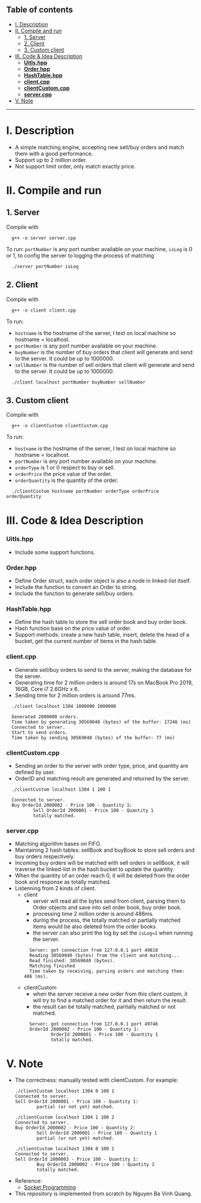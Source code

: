 ## Table of contents

- [I. Description](#i-description)
- [II. Compile and run](#ii-compile-and-run)
  - [1. Server](#1-server)
  - [2. Client](#2-client)
  - [3. Custom client](#3-custom-client)
- [III. Code \& Idea Description](#iii-code--idea-description)
    - [**Uitls.hpp**](#uitlshpp)
    - [**Order.hpp**](#orderhpp)
    - [**HashTable.hpp**](#hashtablehpp)
    - [**client.cpp**](#clientcpp)
    - [**clientCustom.cpp**](#clientcustomcpp)
    - [**server.cpp**](#servercpp)
- [V. Note](#v-note)
---
# I. Description
- A simple matching engine, accepting new sell/buy orders and match them with a good performance.
- Support up to 2 million order.
- Not support limit order, only match exactly price.

# II. Compile and run
## 1. Server
Compile with
```
  g++ -o server server.cpp
```
To run: `portNumber` is any port number available on your machine, `isLog` is 0 or 1, to config the server to logging the process of matching
```
  ./server portNumber isLog
```

## 2. Client
Compile with
```
  g++ -o client client.cpp
```
To run: 
  - `hostname` is the hostname of the server, I test on local machine so hostname = localhost.
  - `portNumber` is any port number available on your machine.
  - `buyNumber` is the number of buy orders that client will generate and send to the server. It could be up to 1000000.
  - `sellNumber` is the number of sell orders that client will generate and send to the server. It could be up to 1000000.
```
  ./client localhost portNumber buyNumber sellNumber
```

## 3. Custom client
Compile with
```
  g++ -o clientCustom clientCustom.cpp
```
To run: 
  - `hostname` is the hostname of the server, I test on local machine so hostname = localhost.
  - `portNumber` is any port number available on your machine.
  - `orderType` is 1 or 0 respect to buy or sell.
  - `orderPrice` the price value of the order.
  - `orderQuantity` is the quantity of the order.
```
  ./clientCustom hostname portNumber orderType orderPrice orderQuantity
```

# III. Code & Idea Description
### **Uitls.hpp**
- Include some support functions.
### **Order.hpp**
- Define Order struct, each order object is also a node in linked-list itself.
- Include the function to convert an Order to string.
- Include the function to generate sell/buy orders.
### **HashTable.hpp**
- Define the hash table to store the sell order book and buy order book.
- Hash function base on the price value of order.
- Support methods: create a new hash table, insert, delete the head of a bucket, get the current number of items in the hash table.
### **client.cpp**
- Generate sell/buy orders to send to the server, making the database for the server.
- Generating time for 2 million orders is around 17s on MacBook Pro 2019, 16GB, Core i7 2.6GHz x 6.
- Sending time for 2 million orders is around 77ms.
```
  ./client localhost 1304 1000000 1000000

  Generated 2000000 orders.
  Time taken by generating 30569040 (bytes) of the buffer: 17246 (ms)
  Connected to server.
  Start to send orders.
  Time taken by sending 30569040 (bytes) of the buffer: 77 (ms)
```
### **clientCustom.cpp**
- Sending an order to the server with order type, price, and quantity are defined by user.
- OrderID and matching result are generated and returned by the server.
```
  ./clientCustom localhost 1304 1 100 1

  Connected to server.
  Buy OrderId 2000002 - Price 100 - Quantity 1:
          Sell OrderId 2000001 - Price 100 - Quantity 1
          totally matched.
```
### **server.cpp**
- Matching algorithm bases on FIFO.
- Maintaining 2 hash tables: sellBook and buyBook to store sell orders and buy orders respectively.
- Incoming buy orders will be matched with sell orders in sellBook, it will traverse the linked-list in the hash bucket to update the quantity.
- When the quantity of an order reach 0, it will be deleted from the order book and response as totally matched.
- Listenning from 2 kinds of client.
  - client
    - server will read all the bytes send from client, parsing them to Order objects and save into sell order book, buy order book.
    - processing time 2 million order is around 486ms.
    - during the process, the totally matched or partially matched items would be also deleted from the order books.
    - the server can also print the log by set the `isLog=1` when running the server.
    ```
      Server: got connection from 127.0.0.1 port 49818
      Reading 30569040 (bytes) from the client and matching...
      Read finished: 30569040 (bytes).
      Matching finished
      Time taken by receiving, parsing orders and matching them: 486 (ms).
    ```
  - clientCustom
    - when the server receive a new order from this client custom, it will try to find a matched order for it and then return the result.
    - the result can be totally matched, partially matched or not matched.
    ```
      Server: got connection from 127.0.0.1 port 49746
      OrderId 2000002 - Price 100 - Quantity 1:
              OrderId 2000001 - Price 100 - Quantity 1
              totally matched.
    ```
# V. Note
- The correctness: manually tested with clientCustom. For example:
  ```
  ./clientCustom localhost 1304 0 100 1
  Connected to server.
  Sell OrderId 2000001 - Price 100 - Quantity 1:
          partial (or not yet) matched.

  ./clientCustom localhost 1304 1 100 2
  Connected to server.
  Buy OrderId 2000002 - Price 100 - Quantity 2:
          Sell OrderId 2000001 - Price 100 - Quantity 1
          partial (or not yet) matched.
                                                              
  ./clientCustom localhost 1304 0 100 1
  Connected to server.
  Sell OrderId 2000003 - Price 100 - Quantity 1:
          Buy OrderId 2000002 - Price 100 - Quantity 1
          totally matched.
  ```
- Reference: 
  - [Socket Programming](https://www.bogotobogo.com/cplusplus/sockets_server_client.php)
- This repository is implemented from scratch by Nguyen Ba Vinh Quang.

